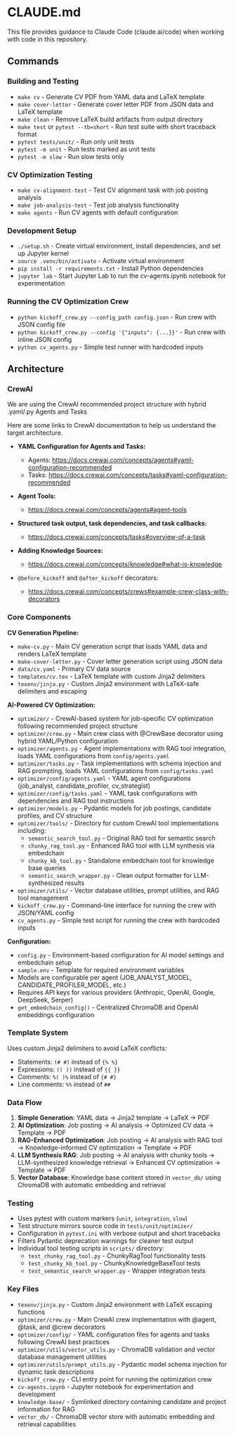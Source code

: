 # CLAUDE.md

This file provides guidance to Claude Code (claude.ai/code) when working with code in this repository.


## Commands

### Building and Testing

- `make cv` - Generate CV PDF from YAML data and LaTeX template
- `make cover-letter` - Generate cover letter PDF from JSON data and LaTeX template
- `make clean` - Remove LaTeX build artifacts from output directory
- `make test` or `pytest --tb=short` - Run test suite with short traceback format
- `pytest tests/unit/` - Run only unit tests
- `pytest -m unit` - Run tests marked as unit tests
- `pytest -m slow` - Run slow tests only

### CV Optimization Testing

- `make cv-alignment-test` - Test CV alignment task with job posting analysis
- `make job-analysis-test` - Test job analysis functionality
- `make agents` - Run CV agents with default configuration

### Development Setup

- `./setup.sh` - Create virtual environment, install dependencies, and set up Jupyter kernel
- `source .venv/bin/activate` - Activate virtual environment
- `pip install -r requirements.txt` - Install Python dependencies
- `jupyter lab` - Start Jupyter Lab to run the cv-agents.ipynb notebook for experimentation

### Running the CV Optimization Crew

- `python kickoff_crew.py --config_path config.json` - Run crew with JSON config file
- `python kickoff_crew.py --config '{"inputs": {...}}'` - Run crew with inline JSON config
- `python cv_agents.py` - Simple test runner with hardcoded inputs

## Architecture

### CrewAI 

We are using the CrewAI recommended project structure with hybrid .yaml/.py Agents and Tasks

Here are some links to CrewAI documentation to help us understand the target architecture.

- **YAML Configuration for Agents and Tasks:**
  - Agents: <https://docs.crewai.com/concepts/agents#yaml-configuration-recommended>
  - Tasks: <https://docs.crewai.com/concepts/tasks#yaml-configuration-recommended>

- **Agent Tools:**
  - <https://docs.crewai.com/concepts/agents#agent-tools>

- **Structured task output, task dependencies, and task callbacks:**
  - <https://docs.crewai.com/concepts/tasks#overview-of-a-task>

- **Adding Knowledge Sources:**
  - <https://docs.crewai.com/concepts/knowledge#what-is-knowledge>

- `@before_kickoff` and `@after_kickoff` decorators:
  - <https://docs.crewai.com/concepts/crews#example-crew-class-with-decorators>

### Core Components

**CV Generation Pipeline:**

- `make-cv.py` - Main CV generation script that loads YAML data and renders LaTeX template
- `make-cover-letter.py` - Cover letter generation script using JSON data
- `data/cv.yaml` - Primary CV data source
- `templates/cv.tex` - LaTeX template with custom Jinja2 delimiters
- `texenv/jinja.py` - Custom Jinja2 environment with LaTeX-safe delimiters and escaping

**AI-Powered CV Optimization:**

- `optimizer/` - CrewAI-based system for job-specific CV optimization following recommended project structure
- `optimizer/crew.py` - Main crew class with @CrewBase decorator using hybrid YAML/Python configuration
- `optimizer/agents.py` - Agent implementations with RAG tool integration, loads YAML configurations from `config/agents.yaml`
- `optimizer/tasks.py` - Task implementations with schema injection and RAG prompting, loads YAML configurations from `config/tasks.yaml`
- `optimizer/config/agents.yaml` - YAML agent configurations (job_analyst, candidate_profiler, cv_strategist)
- `optimizer/config/tasks.yaml` - YAML task configurations with dependencies and RAG tool instructions
- `optimizer/models.py` - Pydantic models for job postings, candidate profiles, and CV structure
- `optimizer/tools/` - Directory for custom CrewAI tool implementations including:
  - `semantic_search_tool.py` - Original RAG tool for semantic search
  - `chunky_rag_tool.py` - Enhanced RAG tool with LLM synthesis via embedchain
  - `chunky_kb_tool.py` - Standalone embedchain tool for knowledge base queries
  - `semantic_search_wrapper.py` - Clean output formatter for LLM-synthesized results
- `optimizer/utils/` - Vector database utilities, prompt utilities, and RAG tool management
- `kickoff_crew.py` - Command-line interface for running the crew with JSON/YAML config
- `cv_agents.py` - Simple test script for running the crew with hardcoded inputs

**Configuration:**

- `config.py` - Environment-based configuration for AI model settings and embedchain setup
- `sample.env` - Template for required environment variables
- Models are configurable per agent (JOB_ANALYST_MODEL, CANDIDATE_PROFILER_MODEL, etc.)
- Requires API keys for various providers (Anthropic, OpenAI, Google, DeepSeek, Serper)
- `get_embedchain_config()` - Centralized ChromaDB and OpenAI embeddings configuration

### Template System

Uses custom Jinja2 delimiters to avoid LaTeX conflicts:

- Statements: `(# #)` instead of `{% %}`
- Expressions: `(( ))` instead of `{{ }}`
- Comments: `%( )%` instead of `{# #}`
- Line comments: `%%` instead of `##`

### Data Flow

1. **Simple Generation**: YAML data → Jinja2 template → LaTeX → PDF
2. **AI Optimization**: Job posting → AI analysis → Optimized CV data → Template → PDF
3. **RAG-Enhanced Optimization**: Job posting → AI analysis with RAG tool → Knowledge-informed CV optimization → Template → PDF
4. **LLM Synthesis RAG**: Job posting → AI analysis with chunky tools → LLM-synthesized knowledge retrieval → Enhanced CV optimization → Template → PDF
5. **Vector Database**: Knowledge base content stored in `vector_db/` using ChromaDB with automatic embedding and retrieval

### Testing

- Uses pytest with custom markers (`unit`, `integration`, `slow`)
- Test structure mirrors source code in `tests/unit/optimizer/`
- Configuration in `pytest.ini` with verbose output and short tracebacks
- Filters Pydantic deprecation warnings for cleaner test output
- Individual tool testing scripts in `scripts/` directory:
  - `test_chunky_rag_tool.py` - ChunkyRagTool functionality tests
  - `test_chunky_kb_tool.py` - ChunkyKnowledgeBaseTool tests
  - `test_semantic_search_wrapper.py` - Wrapper integration tests

### Key Files

- `texenv/jinja.py` - Custom Jinja2 environment with LaTeX escaping functions
- `optimizer/crew.py` - Main CrewAI crew implementation with @agent, @task, and @crew decorators
- `optimizer/config/` - YAML configuration files for agents and tasks following CrewAI best practices
- `optimizer/utils/vector_utils.py` - ChromaDB validation and vector database management utilities
- `optimizer/utils/prompt_utils.py` - Pydantic model schema injection for dynamic task descriptions
- `kickoff_crew.py` - CLI entry point for running the optimization crew
- `cv-agents.ipynb` - Jupyter notebook for experimentation and development
- `knowledge-base/` - Symlinked directory containing candidate and project information for RAG
- `vector_db/` - ChromaDB vector store with automatic embedding and retrieval capabilities
